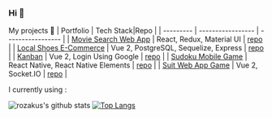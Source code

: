 ### Hi 👋

My projects :construction_worker: 
| Portfolio | Tech Stack|Repo |
| --------- | -----------------  | ----------------- |
| [Movie Search Web App](https://movie-search-by-rozakus.web.app/) | React, Redux, Material UI | [repo](https://github.com/rozakus/react-challenge) |
| [Local Shoes E-Commerce](https://sepatu-lokal-by-rozakus.web.app/) | Vue 2, PostgreSQL, Sequelize, Express  | [repo](https://github.com/rozakus/ecommerce-client-customer) |
| [Kanban](https://kanban-by-rozakus.web.app) | Vue 2, Login Using Google | [repo](https://github.com/rozakus/kanban-client) |
| [Sudoku Mobile Game](https://expo.io/@rozakus/projects/sugoku) | React Native, React Native Elements | [repo](https://github.com/rozakus/sugoku) |
| [Suit Web App Game](https://gunting-batu-kertas-88771.web.app/#/login) | Vue 2, Socket.IO | [repo](https://github.com/SUIT-Jepang/client) |

I currently using : 

![rozakus's github stats](https://github-readme-stats.vercel.app/api?username=rozakus&theme=react&show_icons=true)
[![Top Langs](https://github-readme-stats.vercel.app/api/top-langs/?username=anuraghazra&layout=compact&theme=react)](https://github.com/rozakus/github-readme-stats)

<!--
**rozakus/rozakus** is a ✨ _special_ ✨ repository because its `README.md` (this file) appears on your GitHub profile.

Here are some ideas to get you started:

- 🔭 I’m currently working on ...
- 🌱 I’m currently learning ...
- 👯 I’m looking to collaborate on ...
- 🤔 I’m looking for help with ...
- 💬 Ask me about ...
- 📫 How to reach me: ...
- 😄 Pronouns: ...
- ⚡ Fun fact: ...
-->
